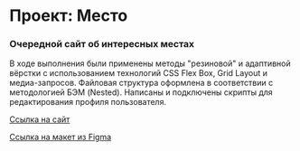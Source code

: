 # Проект: Место

### Очередной сайт об интересных местах
В ходе выполнения были применены методы "резиновой" и адаптивной
вёрстки с использованием технологий CSS Flex Box, Grid Layout и медиа-запросов. Файловая структура оформлена в соответствии с методологией БЭМ (Nested). Написаны и подключены скрипты для редактирования профиля пользователя.

[Ссылка на сайт](https://kripns.github.io/mesto/)

<p></p>

[Ссылка на макет из Figma](https://www.figma.com/file/2cn9N9jSkmxD84oJik7xL7/JavaScript.-Sprint-4?node-id=0%3A1/)

